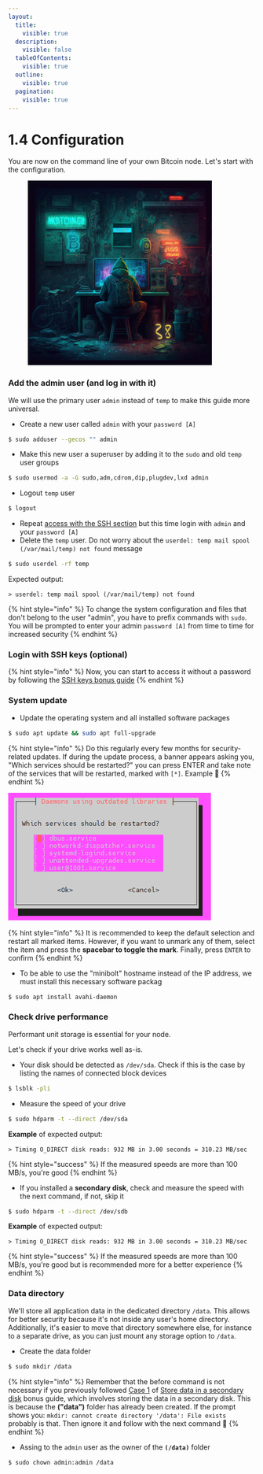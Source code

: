 ```yaml
---
layout:
  title:
    visible: true
  description:
    visible: false
  tableOfContents:
    visible: true
  outline:
    visible: true
  pagination:
    visible: true
---
```


# 1.4 Configuration

You are now on the command line of your own Bitcoin node. Let's start with the configuration.

<figure><img src="../.gitbook/assets/configuration (1).jpg" alt="" width="375"><figcaption></figcaption></figure>

### Add the admin user (and log in with it)

We will use the primary user `admin` instead of `temp` to make this guide more universal.

* Create a new user called `admin` with your `password [A]`

```sh
$ sudo adduser --gecos "" admin
```

* Make this new user a superuser by adding it to the `sudo` and old `temp` user groups

```sh
$ sudo usermod -a -G sudo,adm,cdrom,dip,plugdev,lxd admin
```

* Logout `temp` user

```sh
$ logout
```

* Repeat [access with the SSH section](remote-access.md#access-with-secure-shell) but this time login with `admin` and your `password [A]`
* Delete the `temp` user. Do not worry about the `userdel: temp mail spool (/var/mail/temp) not found` message

```sh
$ sudo userdel -rf temp
```

Expected output:

```
> userdel: temp mail spool (/var/mail/temp) not found
```

{% hint style="info" %}
To change the system configuration and files that don't belong to the user "admin", you have to prefix commands with `sudo`. You will be prompted to enter your admin `password [A]` from time to time for increased security
{% endhint %}

### Login with SSH keys (optional)

{% hint style="info" %}
Now, you can start to access it without a password by following the [SSH keys bonus guide](../bonus/system/ssh-keys.md)
{% endhint %}

### System update

* Update the operating system and all installed software packages

```sh
$ sudo apt update && sudo apt full-upgrade
```

{% hint style="info" %}
Do this regularly every few months for security-related updates. If during the update process, a banner appears asking you, "Which services should be restarted?" you can press ENTER and take note of the services that will be restarted, marked with `[*]`. Example 🔽
{% endhint %}

![](../images/update-action.PNG)

{% hint style="info" %}
It is recommended to keep the default selection and restart all marked items. However, if you want to unmark any of them, select the item and press the **spacebar to toggle the mark**. Finally, press `ENTER` to confirm
{% endhint %}

* To be able to use the "minibolt" hostname instead of the IP address, we must install this necessary software packag

```sh
$ sudo apt install avahi-daemon
```

### Check drive performance

Performant unit storage is essential for your node.

Let's check if your drive works well as-is.

* Your disk should be detected as `/dev/sda`. Check if this is the case by listing the names of connected block devices

```sh
$ lsblk -pli
```

* Measure the speed of your drive

```sh
$ sudo hdparm -t --direct /dev/sda
```

**Example** of expected output:

```
> Timing O_DIRECT disk reads: 932 MB in 3.00 seconds = 310.23 MB/sec
```

{% hint style="success" %}
If the measured speeds are more than 100 MB/s, you're good
{% endhint %}

* If you installed a **secondary disk**, check and measure the speed with the next command, if not, skip it

```sh
$ sudo hdparm -t --direct /dev/sdb
```

**Example** of expected output:

```
> Timing O_DIRECT disk reads: 932 MB in 3.00 seconds = 310.23 MB/sec
```

{% hint style="success" %}
If the measured speeds are more than 100 MB/s, you're good but is recommended more for a better experience
{% endhint %}

### Data directory

We'll store all application data in the dedicated directory `/data`. This allows for better security because it's not inside any user's home directory. Additionally, it's easier to move that directory somewhere else, for instance to a separate drive, as you can just mount any storage option to `/data`.

* Create the data folder

```sh
$ sudo mkdir /data
```

{% hint style="info" %}
Remember that the before command is not necessary if you previously followed [Case 1](../bonus/system/store-data-secondary-disk.md#case-1-during-the-ubuntu-server-guided-installation) of [Store data in a secondary disk](../bonus/system/store-data-secondary-disk.md) bonus guide, which involves storing the data in a secondary disk. This is because the **("data")** folder has already been created. If the prompt shows you: `mkdir: cannot create directory '/data': File exists` probably is that. Then ignore it and follow with the next command 🔽
{% endhint %}

* Assing to the `admin` user as the owner of the **`(/data)`** folder

```sh
$ sudo chown admin:admin /data
```
